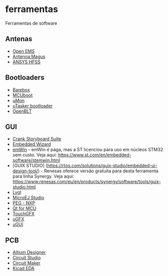 # ferramentas
Ferramentas de software

## Antenas
 - [Open EMS](http://openems.de/start/index.php)
 - [Antenna Magus](http://www.antennamagus.com/)
 - [ANSYS HFSS](https://www.ansys.com/products/electronics/ansys-hfss)
 
## Bootloaders
 - [Barebox](https://barebox.org/)
 - [MCUboot](https://juullabs-oss.github.io/mcuboot/)
 - [µMon](http://www.umonfw.com/)
 - [uTasker bootloader](https://www.utasker.com/)
 - [OpenBLT](https://www.feaser.com/openblt/doku.php)
 
 ## GUI
 - [Crank Storyboard Suite](https://www.cranksoftware.com/storyboard-suite)
 - [Embedded Wizard](https://www.embedded-wizard.de/)
 - [emWin](https://www.segger.com/products/user-interface/emwin/) - emWin é paga, mas a ST licenciou para uso em núcleos STM32 sem custo. Veja aqui: https://www.st.com/en/embedded-software/stemwin.html
 - [GUIX STUDIO] (https://rtos.com/solutions/guix-studio/embedded-ui-design-tool/) - Renesas oferece versão gratuita para desta ferramenta para linha Synergy. Veja aqui: https://www.renesas.com/eu/en/products/synergy/software/tools/guix-studio.html
 - [Lvgl](https://littlevgl.com/)
 - [MicroEJ Studio](https://microej.nxp.com/)
 - [PEG - NXP](www.nxp.com/peg)
 - [Qt for MCU](https://www.qt.io/qt-for-mcus)
 - [TouchGFX](https://www.touchgfx.com/)
 - [uGFX](https://ugfx.io/)
 - [uGUI](https://embeddedlightning.com/ugui/) 
 
## PCB
 - [Altium Designer](https://www.altium.com/altium-designer/)
 - [Circuit Studio](https://www.altium.com/circuitstudio/)
 - [Circuit Maker](https://www.altium.com/circuitmaker/overview)
 - [Kicad EDA](https://kicad-pcb.org/)
 
